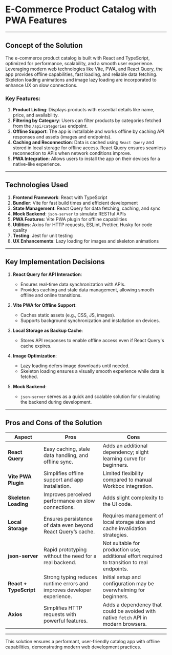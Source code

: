 # E-Commerce Product Catalog with PWA Features

---

## Concept of the Solution

The e-commerce product catalog is built with React and TypeScript, optimized for performance, scalability, and a smooth user experience. Leveraging modern web technologies like Vite, PWA, and React Query, the app provides offline capabilities, fast loading, and reliable data fetching. Skeleton loading animations and image lazy loading are incorporated to enhance UX on slow connections.

### Key Features:
1. **Product Listing**: Displays products with essential details like name, price, and availability.
2. **Filtering by Category**: Users can filter products by categories fetched from the `/api/categories` endpoint.
3. **Offline Support**: The app is installable and works offline by caching API responses and assets (images and endpoints).
4. **Caching and Reconnection**: Data is cached using `React Query` and stored in local storage for offline access. React Query ensures seamless reconnection to APIs when network conditions improve.
5. **PWA Integration**: Allows users to install the app on their devices for a native-like experience.

---

## Technologies Used

1. **Frontend Framework**: React with TypeScript
2. **Bundler**: Vite for fast build times and efficient development
3. **State Management**: React Query for data fetching, caching, and sync
4. **Mock Backend**: `json-server` to simulate RESTful APIs
5. **PWA Features**: Vite PWA plugin for offline capabilities
6. **Utilities**: Axios for HTTP requests, ESLint, Prettier, Husky for code quality
7. **Testing**: Jest for unit testing
8. **UX Enhancements**: Lazy loading for images and skeleton animations

---

## Key Implementation Decisions

1. **React Query for API Interaction**:  
   - Ensures real-time data synchronization with APIs.  
   - Provides caching and stale data management, allowing smooth offline and online transitions.

2. **Vite PWA for Offline Support**:  
   - Caches static assets (e.g., CSS, JS, images).  
   - Supports background synchronization and installation on devices.

3. **Local Storage as Backup Cache**:  
   - Stores API responses to enable offline access even if React Query's cache expires.

4. **Image Optimization**:  
   - Lazy loading defers image downloads until needed.  
   - Skeleton loading ensures a visually smooth experience while data is fetched.

5. **Mock Backend**:  
   - `json-server` serves as a quick and scalable solution for simulating the backend during development.

---

## Pros and Cons of the Solution

| **Aspect**              | **Pros**                                                                                 | **Cons**                                                                                      |
|--------------------------|-----------------------------------------------------------------------------------------|----------------------------------------------------------------------------------------------|
| **React Query**          | Easy caching, stale data handling, and offline sync.                                    | Adds an additional dependency; slight learning curve for beginners.                         |
| **Vite PWA Plugin**      | Simplifies offline support and app installation.                                        | Limited flexibility compared to manual Workbox integration.                                 |
| **Skeleton Loading**     | Improves perceived performance on slow connections.                                     | Adds slight complexity to the UI code.                                                      |
| **Local Storage**        | Ensures persistence of data even beyond React Query’s cache.                            | Requires management of local storage size and cache invalidation strategies.                |
| **json-server**          | Rapid prototyping without the need for a real backend.                                  | Not suitable for production use; additional effort required to transition to real endpoints.|
| **React + TypeScript**   | Strong typing reduces runtime errors and improves developer experience.                 | Initial setup and configuration may be overwhelming for beginners.                          |
| **Axios**                | Simplifies HTTP requests with powerful features.                                        | Adds a dependency that could be avoided with native `fetch` API in modern browsers.         |
---

This solution ensures a performant, user-friendly catalog app with offline capabilities, demonstrating modern web development practices.

